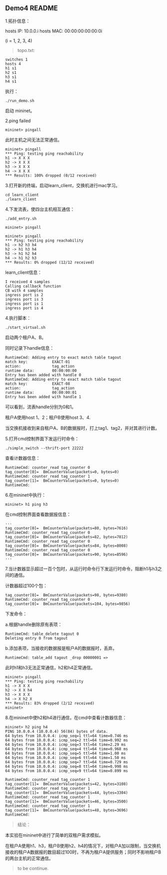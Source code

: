 ## Demo4 README

1.拓扑信息：

hosts IP: 10.0.0.i 
hosts MAC: 00:00:00:00:00:0i

(i = 1, 2, 3, 4)

> topo.txt:

```
switches 1
hosts 4
h1 s1
h2 s1
h3 s1
h4 s1
```

执行：

```
./run_demo.sh
```

启动 mininet。

2.ping failed

```
mininet> pingall
```

此时主机之间无法正常通信。

```
mininet> pingall
*** Ping: testing ping reachability
h1 -> X X X 
h2 -> X X X 
h3 -> X X X 
h4 -> X X X 
*** Results: 100% dropped (0/12 received)
```

3.打开新的终端，启动learn_client，交换机进行mac学习。

```
cd learn_client
./learn_client
```

4.下发流表，使四台主机相互通信：

```
./add_entry.sh
```

```
mininet> pingall
```

```
mininet> pingall
*** Ping: testing ping reachability
h1 -> h2 h3 h4 
h2 -> h1 h3 h4 
h3 -> h1 h2 h4 
h4 -> h1 h2 h3 
*** Results: 0% dropped (12/12 received)
```

learn_client信息：

```
I received 4 samples
Calling callback function
CB with 4 samples
ingress port is 2
ingress port is 3
ingress port is 1
ingress port is 4
```

4.执行脚本：

```
./start_virtual.sh
```

启动两个租户A、B。

同时记录下handle信息：

```
RuntimeCmd: Adding entry to exact match table tagout
match key:           EXACT-01
action:              tag_action
runtime data:        00:00:00:00
Entry has been added with handle 0
RuntimeCmd: Adding entry to exact match table tagout
match key:           EXACT-08
action:              tag_action
runtime data:        00:00:00:01
Entry has been added with handle 1
```
可以看到，流表handle分别为0和1。

租户A使用host 1、2；租户B使用host 3、4.

当交换机接收到来自租户A、B的数据报时，打上tag1、tag2，并对其进行计数。

5.打开cmd控制界面下发运行时命令：

```
./simple_switch --thrift-port 22222
```

查看计数器信息：

```
RuntimeCmd: counter_read tag_counter 0
tag_counter[0]=  BmCounterValue(packets=0, bytes=0)
RuntimeCmd: counter_read tag_counter 1
tag_counter[1]=  BmCounterValue(packets=0, bytes=0)
RuntimeCmd: 
```

6.在mininet中执行：

```
mininet> h1 ping h3
```

在cmd控制界面查看数据报信息：

```
···
tag_counter[0]=  BmCounterValue(packets=80, bytes=7616)
RuntimeCmd: counter_read tag_counter 0
tag_counter[0]=  BmCounterValue(packets=82, bytes=7812)
RuntimeCmd: counter_read tag_counter 0
tag_counter[0]=  BmCounterValue(packets=84, bytes=8008)
RuntimeCmd: counter_read tag_counter 0
tag_counter[0]=  BmCounterValue(packets=90, bytes=8596)
···
```

7.当计数器显示超过一百个包时，从运行时命令行下发运行时命令，阻断h1与h3之间的通信。

计数器超过100个包：

```
tag_counter[0]=  BmCounterValue(packets=98, bytes=9380)
RuntimeCmd: counter_read tag_counter 0
tag_counter[0]=  BmCounterValue(packets=104, bytes=9856)
```

下发命令：

a.根据handle删除原有表项：

```
RuntimeCmd: table_delete tagout 0
Deleting entry 0 from tagout

```

b.添加表项，当接收的数据报是租户A的数据报时，丢弃。

```
RuntimeCmd: table_add tagout _drop 00000001 => 
```

此时h1和h3无法正常通信，h2和h4正常通信。

```
mininet> pingall
*** Ping: testing ping reachability
h1 -> X X X 
h2 -> X X h4 
h3 -> X X X 
h4 -> X h2 X 
*** Results: 83% dropped (2/12 received)
mininet> 
```

8.在mininet中使h2和h4进行通信，在cmd中查看计数器信息：

```
mininet> h2 ping h4
PING 10.0.0.4 (10.0.0.4) 56(84) bytes of data.
64 bytes from 10.0.0.4: icmp_seq=1 ttl=64 time=0.746 ms
64 bytes from 10.0.0.4: icmp_seq=2 ttl=64 time=0.992 ms
64 bytes from 10.0.0.4: icmp_seq=3 ttl=64 time=2.29 ms
64 bytes from 10.0.0.4: icmp_seq=4 ttl=64 time=0.968 ms
64 bytes from 10.0.0.4: icmp_seq=5 ttl=64 time=1.00 ms
64 bytes from 10.0.0.4: icmp_seq=6 ttl=64 time=1.50 ms
64 bytes from 10.0.0.4: icmp_seq=7 ttl=64 time=0.729 ms
64 bytes from 10.0.0.4: icmp_seq=8 ttl=64 time=0.998 ms
64 bytes from 10.0.0.4: icmp_seq=9 ttl=64 time=0.899 ms
```

```
RuntimeCmd: counter_read tag_counter 1
tag_counter[1]=  BmCounterValue(packets=42, bytes=3108)
RuntimeCmd: counter_read tag_counter 1
tag_counter[1]=  BmCounterValue(packets=44, bytes=3304)
RuntimeCmd: counter_read tag_counter 1
tag_counter[1]=  BmCounterValue(packets=46, bytes=3500)
RuntimeCmd: counter_read tag_counter 1
tag_counter[1]=  BmCounterValue(packets=48, bytes=3696)
RuntimeCmd: 
```

> 结论：

本实验在mininet中进行了简单的双租户需求模拟。

在租户A使用h1、h3，租户B使用h2、h4的情况下，对租户A加以限制，当交换机接收的租户A数据报的数目超过100时，不再为租户A提供服务；同时不影响租户B的两台主机的正常通信。

> to be continue.
